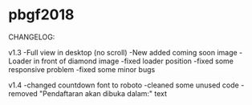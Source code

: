 # pbgf2018

CHANGELOG:

v1.3
-Full view in desktop (no scroll)
-New added coming soon image
-Loader in front of diamond image
-fixed loader position
-fixed some responsive problem
-fixed some minor bugs

v1.4
-changed countdown font to roboto
-cleaned some unused code
-removed "Pendaftaran akan dibuka dalam:" text
